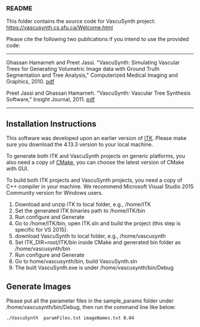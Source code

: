 ### README

This folder contains the source code for VascuSynth project: https://vascusynth.cs.sfu.ca/Welcome.html

Please cite the following two publications if you intend to use the provided code:

---

Ghassan Hamarneh and Preet Jassi. "VascuSynth: Simulating Vascular Trees for Generating           Volumetric Image data with Ground Truth Segmentation and Tree Analysis," Computerized Medical Imaging and Graphics, 2010. [pdf](https://www2.cs.sfu.ca/~hamarneh/ecopy/cmig2010.pdf)

Preet Jassi and Ghassan Hamarneh. "VascuSynth: Vascular Tree Synthesis Software," Insight Journal, 2011. [pdf](http://www.cs.sfu.ca/~hamarneh/ecopy/ij2011.pdf)

---

## Installation Instructions

This software was developed upon an earlier version of [ITK](https://itk.org/). Please make sure you download the 4.13.3 version to your local machine. 

To generate both ITK and VascuSynth projects on generic platforms, you also need a copy of [CMake](https://cmake.org/), you can choose the latest version of CMake with GUI.

To build both ITK projects and VascuSynth projects, you need a copy of C++ compiler in your machine. We recommend Microsoft Visual Studio 2015 Community version for Windows users.

1. Download and unzip ITK to local folder, e.g., /home/ITK
2. Set the generated ITK binaries path to /home/ITK/bin
3. Run configure and Generate
4. Go to /home/ITK/bin, open ITK.sln and build the project (this step is specific for VS 2015).
5. download VascuSynth to local folder, e.g., /home/vascusynth
6. Set ITK_DIR=root/ITK/bin inside CMake and generated bin folder as /home/vascusynth/bin
7. Run configure and Generate
8. Go to home/vascusynth/bin, build VascuSynth.sln
9. The built VascuSynth.exe is under /home/vascusynth/bin/Debug

## Generate Images

Please put all the parameter files in the sample_params folder under  /home/vascusynth/bin/Debug, then run the command line like below:

`./VascuSynth  paramFiles.txt imageNames.txt 0.04`

